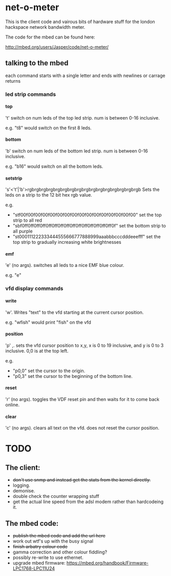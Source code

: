 
net-o-meter
===========

This is the client code and vairous bits of hardware stuff for the london hackspace
network bandwidth meter.

The code for the mbed can be found here:

http://mbed.org/users/Jasper/code/net-o-meter/

talking to the mbed
-------------------

each command starts with a single letter and ends with newlines or carrage returns

### led strip commands

#### top

't'<num> switch on num leds of the top led strip. num is between 0-16 inclusive.

e.g. "t8" would switch on the first 8 leds.

#### bottom

'b'<num> switch on num leds of the bottom led strip. num is between 0-16 inclusive.

e.g. "b16" would switch on all the bottom leds.

#### setstrip

's'<'t'|'b'>rgbrgbrgbrgbrgbrgbrgbrgbrgbrgbrgbrgbrgbrgbrgbrgb Sets the leds on a strip to the 12 bit hex rgb value.

e.g.

* "stf00f00f00f00f00f00f00f00f00f00f00f00f00f00f00f00" set the top strip to all red
* "sbf0ff0ff0ff0ff0ff0ff0ff0ff0ff0ff0ff0ff0ff0ff0ff0f" set the bottom strip to all purple
* "st000111222333444555666777888999aaabbbcccdddeeefff" set the top strip to gradually increasing white brightnesses

#### emf

'e' (no args). switches all leds to a nice EMF blue colour.

e.g. "e"

### vfd display commands

#### write

'w'<text>. Writes "text" to the vfd starting at the current cursor position.

e.g. "wfish" would print "fish" on the vfd

#### position

'p' <x>,<y>. sets the vfd cursor position to x,y, x is 0 to 19 inclusive, and y is 0 to 3 inclusive. 0,0 is at the top left.

e.g.

* "p0,0" set the cursor to the origin.
* "p0,3" set the cursor to the beginning of the bottom line.

#### reset

'r' (no args). toggles the VDF reset pin and then waits for it to come back online.

#### clear

'c' (no args). clears all text on the vfd. does not reset the cursor position.

TODO
====

The client:
-----------

* ~~don't use snmp and instead get the stats from the kernel directly.~~
* logging.
* demonise.
* double check the counter wrapping stuff
* get the actual line speed from the adsl modem rather than hardcodeing it.

The mbed code:
--------------

* ~~publish the mbed code and add the url here~~
* work out wtf's up with the busy signal
* ~~finish arbatry colour code~~
* gamma correction and other colour fiddling?
* possibly re-write to use ethernet.
* upgrade mbed firmware: https://mbed.org/handbook/Firmware-LPC1768-LPC11U24
